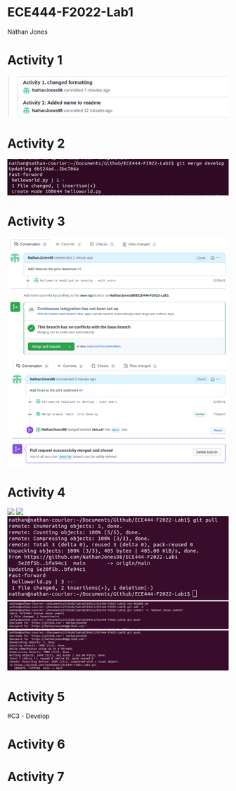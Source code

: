 # ECE444-F2022-Lab1

Nathan Jones

# Activity 1
![](images/Activity1.png)

# Activity 2
![](images/Activity2.png)

# Activity 3
![](images/Activity3.png)
![](images/Activity32.png)

# Activity 4
![](images/helloworld.png.png)
![](images/Nathancommit.png.png)
![](images/NathanPull.png)
![](images/Sadra_commit.png)
![](images/Sadra_push.png)

# Activity 5



#C3 - Develop

# Activity 6


# Activity 7



